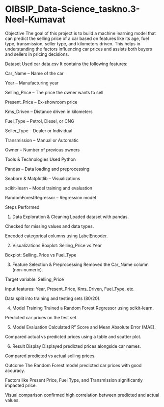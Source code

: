 # OIBSIP_Data-Science_taskno.3-Neel-Kumavat

Objective
The goal of this project is to build a machine learning model that can predict the selling price of a car based on features like its age, fuel type, transmission, seller type, and kilometers driven.
This helps in understanding the factors influencing car prices and assists both buyers and sellers in pricing decisions.

Dataset Used
car data.csv
It contains the following features:

Car_Name – Name of the car

Year – Manufacturing year

Selling_Price – The price the owner wants to sell

Present_Price – Ex-showroom price

Kms_Driven – Distance driven in kilometers

Fuel_Type – Petrol, Diesel, or CNG

Seller_Type – Dealer or Individual

Transmission – Manual or Automatic

Owner – Number of previous owners

 Tools & Technologies Used
Python

Pandas – Data loading and preprocessing

Seaborn & Matplotlib – Visualizations

scikit-learn – Model training and evaluation

RandomForestRegressor – Regression model

Steps Performed
1. Data Exploration & Cleaning
Loaded dataset with pandas.

Checked for missing values and data types.

Encoded categorical columns using LabelEncoder.

2. Visualizations
Boxplot: Selling_Price vs Year

Boxplot: Selling_Price vs Fuel_Type

3. Feature Selection & Preprocessing
Removed the Car_Name column (non-numeric).

Target variable: Selling_Price

Input features: Year, Present_Price, Kms_Driven, Fuel_Type, etc.

Data split into training and testing sets (80/20).

4. Model Training
Trained a Random Forest Regressor using scikit-learn.

Predicted car prices on the test set.

5. Model Evaluation
Calculated R² Score and Mean Absolute Error (MAE).

Compared actual vs predicted prices using a table and scatter plot.

6. Result Display
Displayed predicted prices alongside car names.

Compared predicted vs actual selling prices.

Outcome
The Random Forest model predicted car prices with good accuracy.

Factors like Present Price, Fuel Type, and Transmission significantly impacted price.

Visual comparison confirmed high correlation between predicted and actual values.

